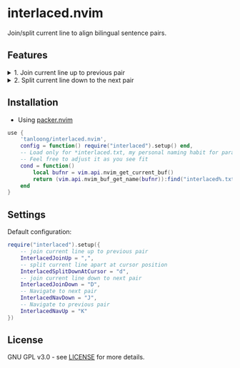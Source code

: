# interlaced.nvim

Join/split current line to align bilingual sentence pairs.

## Features

<details>
<summary>
1. Join current line up to previous pair
</summary>
  <p>
    <img src="https://github.com/tanloong/interlaced.nvim/assets/71320000/c3894f0d-2a01-4d56-b243-70abb5b2a827" alt="GIF">
  </p>
</details>

<details>
<summary>
2. Split current line down to the next pair
</summary>
  <p>
    <img src="https://github.com/tanloong/interlaced.nvim/assets/71320000/f324a152-3d45-4a8b-bf29-4c753f2ad199" alt="GIF">
  </p>
</details>

## Installation

+ Using [packer.nvim](https://github.com/wbthomason/packer.nvim)

```lua
use {
    'tanloong/interlaced.nvim',
    config = function() require("interlaced").setup() end,
    -- Load only for *interlaced.txt, my personal naming habit for parallel text files
    -- Feel free to adjust it as you see fit
    cond = function()
        local bufnr = vim.api.nvim_get_current_buf()
        return (vim.api.nvim_buf_get_name(bufnr)):find("interlaced%.txt$") and true or false
    end
}
```

## Settings

Default configuration:

```lua
require("interlaced").setup({
    -- join current line up to previous pair
    InterlacedJoinUp = ",",
    -- split current line apart at cursor position
    InterlacedSplitDownAtCursor = "d",
    -- join current line down to next pair
    InterlacedJoinDown = "D",
    -- Navigate to next pair
    InterlacedNavDown = "J",
    -- Navigate to previous pair
    InterlacedNavUp = "K"
})
```

## License

GNU GPL v3.0 - see [LICENSE](https://github.com/tanloong/interlaced.nvim/blob/main/LICENSE) for more details.
